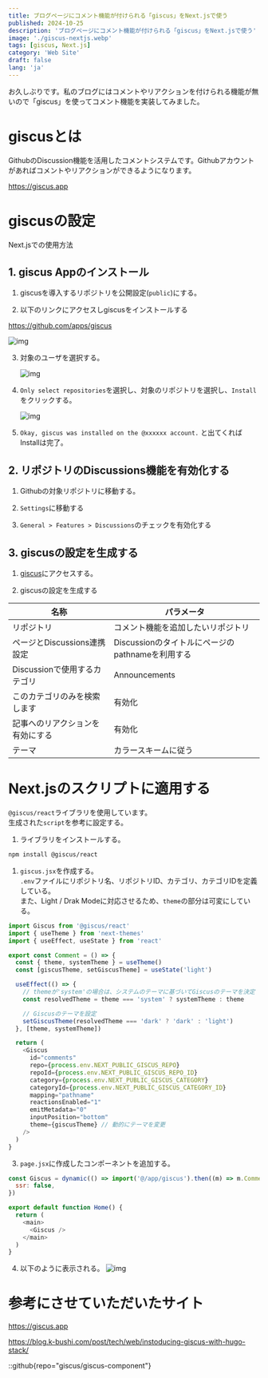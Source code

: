 ```yaml
---
title: ブログページにコメント機能が付けられる「giscus」をNext.jsで使う
published: 2024-10-25
description: 'ブログページにコメント機能が付けられる「giscus」をNext.jsで使う'
image: './giscus-nextjs.webp'
tags: [giscus, Next.js]
category: 'Web Site'
draft: false 
lang: 'ja'
---
```


お久しぶりです。私のブログにはコメントやリアクションを付けられる機能が無いので「giscus」を使ってコメント機能を実装してみました。

# giscusとは

GithubのDiscussion機能を活用したコメントシステムです。Githubアカウントがあればコメントやリアクションができるようになります。

https://giscus.app

# giscusの設定

Next.jsでの使用方法

## 1. giscus Appのインストール

1. giscusを導入するリポジトリを公開設定(`public`)にする。

2. 以下のリンクにアクセスしgiscusをインストールする  

https://github.com/apps/giscus

   ![img](./01.png)

3. 対象のユーザを選択する。

   ![img](./02.png)

4. `Only select repositories`を選択し、対象のリポジトリを選択し、`Install`をクリックする。

   ![img](./03.png)

5. `Okay, giscus was installed on the @xxxxxx account.` と出てくれば Installは完了。

## 2. リポジトリのDiscussions機能を有効化する

1. Githubの対象リポジトリに移動する。

2. `Settings`に移動する

3. `General > Features > Discussions`のチェックを有効化する

## 3. giscusの設定を生成する

1. [giscus](https://giscus.app/jp)にアクセスする。

2. giscusの設定を生成する

| 名称                             | パラメータ                                       |
| -------------------------------- | ------------------------------------------------ |
| リポジトリ                       | コメント機能を追加したいリポジトリ               |
| ページとDiscussions連携設定      | Discussionのタイトルにページのpathnameを利用する |
| Discussionで使用するカテゴリ     | Announcements                                    |
| このカテゴリのみを検索します     | 有効化                                           |
| 記事へのリアクションを有効にする | 有効化                                           |
| テーマ                           | カラースキームに従う                             |

# Next.jsのスクリプトに適用する

`@giscus/react`ライブラリを使用しています。  
生成された`script`を参考に設定する。

1. ライブラリをインストールする。

```bash
npm install @giscus/react
```

1. `giscus.jsx`を作成する。  
   `.env`ファイルにリポジトリ名、リポジトリID、カテゴリ、カテゴリIDを定義している。  
   また、Light / Drak Modeに対応させるため、`theme`の部分は可変にしている。

```javascript title="giscus.jsx"
import Giscus from '@giscus/react'
import { useTheme } from 'next-themes'
import { useEffect, useState } from 'react'

export const Comment = () => {
  const { theme, systemTheme } = useTheme()
  const [giscusTheme, setGiscusTheme] = useState('light')

  useEffect(() => {
    // themeが'system'の場合は、システムのテーマに基づいてGiscusのテーマを決定
    const resolvedTheme = theme === 'system' ? systemTheme : theme

    // Giscusのテーマを設定
    setGiscusTheme(resolvedTheme === 'dark' ? 'dark' : 'light')
  }, [theme, systemTheme])

  return (
    <Giscus
      id="comments"
      repo={process.env.NEXT_PUBLIC_GISCUS_REPO}
      repoId={process.env.NEXT_PUBLIC_GISCUS_REPO_ID}
      category={process.env.NEXT_PUBLIC_GISCUS_CATEGORY}
      categoryId={process.env.NEXT_PUBLIC_GISCUS_CATEGORY_ID}
      mapping="pathname"
      reactionsEnabled="1"
      emitMetadata="0"
      inputPosition="bottom"
      theme={giscusTheme} // 動的にテーマを変更
    />
  )
}
```

3. `page.jsx`に作成したコンポーネントを追加する。

```js title="page.jsx"
const Giscus = dynamic(() => import('@/app/giscus').then((m) => m.Comment), {
  ssr: false,
})

export default function Home() {
  return (
    <main>
      <Giscus />
    </main>
  )
}
```

4. 以下のように表示される。
   ![img](./04.png)

# 参考にさせていただいたサイト

https://giscus.app

https://blog.k-bushi.com/post/tech/web/instoducing-giscus-with-hugo-stack/

::github{repo="giscus/giscus-component"}
